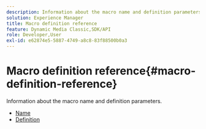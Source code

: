 ```yaml
---
description: Information about the macro name and definition parameters.
solution: Experience Manager
title: Macro definition reference
feature: Dynamic Media Classic,SDK/API
role: Developer,User
exl-id: e62874e5-5887-4749-a8c8-83f88500b0a3
---
```

# Macro definition reference{#macro-definition-reference}

Information about the macro name and definition parameters.

* [Name](r-name-macro.md)
* [Definition](r-definition-macro.md)
